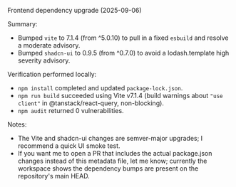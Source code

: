 Frontend dependency upgrade (2025-09-06)

Summary:
- Bumped `vite` to 7.1.4 (from ^5.0.10) to pull in a fixed `esbuild` and resolve a moderate advisory.
- Bumped `shadcn-ui` to 0.9.5 (from ^0.7.0) to avoid a lodash.template high severity advisory.

Verification performed locally:
- `npm install` completed and updated `package-lock.json`.
- `npm run build` succeeded using Vite v7.1.4 (build warnings about `"use client"` in @tanstack/react-query, non-blocking).
- `npm audit` returned 0 vulnerabilities.

Notes:
- The Vite and shadcn-ui changes are semver-major upgrades; I recommend a quick UI smoke test.
- If you want me to open a PR that includes the actual package.json changes instead of this metadata file, let me know; currently the workspace shows the dependency bumps are present on the repository's main HEAD.
